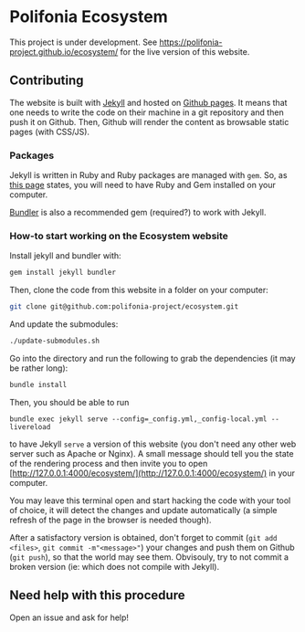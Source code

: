 # Polifonia Ecosystem

This project is under development. See
https://polifonia-project.github.io/ecosystem/ for the live version of this website. 

## Contributing

The website is built with [Jekyll](https://jekyllrb.com/) and hosted on [Github
pages](https://pages.github.com/). It means that one needs to write the code on
their machine in a git repository and then push it on Github. Then, Github will
render the content as browsable static pages (with CSS/JS).

### Packages

Jekyll is written in Ruby and Ruby packages are managed with `gem`. So, as [this
page](https://jekyllrb.com/docs/installation/) states, you will need to have
Ruby and Gem installed on your computer.

[Bundler](https://bundler.io/) is also a recommended gem (required?) to work
with Jekyll.

### How-to start working on the Ecosystem website

Install jekyll and bundler with:

```bash
gem install jekyll bundler
```

Then, clone the code from this website in a folder on your computer:
```bash
git clone git@github.com:polifonia-project/ecosystem.git
```
And update the submodules:
```bash
./update-submodules.sh
```

Go into the directory and run the following to grab the dependencies (it may be
rather long):

```bash
bundle install
```

Then, you should be able to run

```
bundle exec jekyll serve --config=_config.yml,_config-local.yml --livereload
```

to have Jekyll `serve` a version of this website (you don't need any other web
server such as Apache or Nginx). A small message should tell you the state of
the rendering process and then invite you to open
[http://127.0.0.1:4000/ecosystem/](http://127.0.0.1:4000/ecosystem/) in your computer.

You may leave this terminal open and start hacking the code with your tool of
choice, it will detect the changes and update automatically (a simple refresh of
the page in the browser is needed though).

After a satisfactory version is obtained, don't forget to commit (`git add <files>`, 
`git commit -m"<message>"`) your changes and push them on Github (`git push`), so that 
the world may see them. Obvisouly, try to not commit a broken version (ie: which does not 
compile with Jekyll).

## Need help with this procedure

Open an issue and ask for help!

